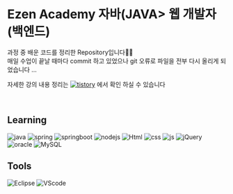 
# Ezen Academy 자바(JAVA> 웹 개발자(백엔드)

과정 중 배운 코드를 정리한 Repository입니다👩‍💻<br>
매일 수업이 끝날 때마다 commit 하고 있었으나 git 오류로 파일을 전부 다시 올리게 되었습니다 ...

자세한 강의 내용 정리는 
[![tistory](https://img.shields.io/badge/Tistory-orange?style=flat-square&logo=?])](https://omp14.tistory.com/category/%ED%95%99%EC%9B%90) 에서 확인 하실 수 있습니다

<br>

## Learning

![java](https://img.shields.io/badge/Java-007396?style=for-the-badge&logo=Java) ![spring](https://img.shields.io/badge/Sring-6DB33F?style=for-the-badge&logo=Spring&logoColor=white) ![springboot](https://img.shields.io/badge/Sringboot-6DB33F?style=for-the-badge&logo=SpringBoot&logoColor=white) ![nodejs](https://img.shields.io/badge/node.js-339933?style=for-the-badge&logo=Node.js&logoColor=white)
![Html](https://img.shields.io/badge/html-E34F26?style=for-the-badge&logo=HTML5&logoColor=white) ![css](https://img.shields.io/badge/CSS-1572B6?style=for-the-badge&logo=CSS3&logoColor=white) ![js](https://img.shields.io/badge/JavaScript-F7DF1E?style=for-the-badge&logo=JavaScript&logoColor=black) ![jQuery](https://img.shields.io/badge/jQuery-0769AD?style=for-the-badge&logo=jQuery&logoColor=white)
![oracle](https://img.shields.io/badge/oracle-F80000?style=for-the-badge&logo=Oracle&logoColor=white) ![MySQL](https://img.shields.io/badge/MySql-4479A1?style=for-the-badge&logo=MySQL&logoColor=white)


## Tools

![Eclipse](https://img.shields.io/badge/Eclipse-2C2255?style=for-the-badge&logo=EclipseIDE&logoColor=white)
![VScode](https://img.shields.io/badge/VSCode-007ACC?style=for-the-badge&logo=VisualStudioCode&logoColor=white)

